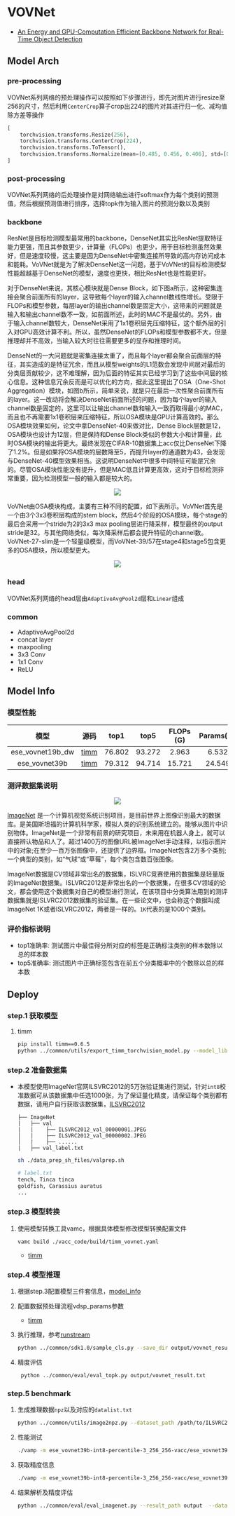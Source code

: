 # VOVNet

- [An Energy and GPU-Computation Efficient Backbone Network for Real-Time Object Detection](https://arxiv.org/abs/1904.09730)

## Model Arch

### pre-processing

VOVNet系列网络的预处理操作可以按照如下步骤进行，即先对图片进行resize至256的尺寸，然后利用`CenterCrop`算子crop出224的图片对其进行归一化、减均值除方差等操作

```python
[
    torchvision.transforms.Resize(256),
    torchvision.transforms.CenterCrop(224),
    torchvision.transforms.ToTensor(),
    torchvision.transforms.Normalize(mean=[0.485, 0.456, 0.406], std=[0.229, 0.224, 0.225],),
]
```

### post-processing

VOVNet系列网络的后处理操作是对网络输出进行softmax作为每个类别的预测值，然后根据预测值进行排序，选择topk作为输入图片的预测分数以及类别

### backbone

ResNet是目标检测模型最常用的backbone，DenseNet其实比ResNet提取特征能力更强，而且其参数更少，计算量（FLOPs）也更少，用于目标检测虽然效果好，但是速度较慢，这主要是因为DenseNet中密集连接所导致的高内存访问成本和能耗。VoVNet就是为了解决DenseNet这一问题，基于VoVNet的目标检测模型性能超越基于DenseNet的模型，速度也更快，相比ResNet也是性能更好。

对于DenseNet来说，其核心模块就是Dense Block，如下图a所示，这种密集连接会聚合前面所有的layer，这导致每个layer的输入channel数线性增长。受限于FLOPs和模型参数，每层layer的输出channel数是固定大小，这带来的问题就是输入和输出channel数不一致，如前面所述，此时的MAC不是最优的。另外，由于输入channel数较大，DenseNet采用了1x1卷积层先压缩特征，这个额外层的引入对GPU高效计算不利。所以，虽然DenseNet的FLOPs和模型参数都不大，但是推理却并不高效，当输入较大时往往需要更多的显存和推理时间。

DenseNet的一大问题就是密集连接太重了，而且每个layer都会聚合前面层的特征，其实造成的是特征冗余，而且从模型weights的L1范数会发现中间层对最后的分类层贡献较少，这不难理解，因为后面的特征其实已经学习到了这些中间层的核心信息。这种信息冗余反而是可以优化的方向，据此这里提出了OSA（One-Shot Aggregation）模块，如图b所示，简单来说，就是只在最后一次性聚合前面所有的layer。这一改动将会解决DenseNet前面所述的问题，因为每个layer的输入channel数是固定的，这里可以让输出channel数和输入一致而取得最小的MAC，而且也不再需要1x1卷积层来压缩特征，所以OSA模块是GPU计算高效的。那么OSA模块效果如何，论文中拿DenseNet-40来做对比，Dense Block层数是12，OSA模块也设计为12层，但是保持和Dense Block类似的参数大小和计算量，此时OSA模块的输出将更大。最终发现在CIFAR-10数据集上acc仅比DenseNet下降了1.2%。但是如果将OSA模块的层数降至5，而提升layer的通道数为43，会发现与DenseNet-40模型效果相当。这说明DenseNet中很多中间特征可能是冗余的。尽管OSA模块性能没有提升，但是MAC低且计算更高效，这对于目标检测非常重要，因为检测模型一般的输入都是较大的。

<div align=center><img src="../../images/vovnet/OSA.png"></div>

VoVNet由OSA模块构成，主要有三种不同的配置，如下表所示。VoVNet首先是一个由3个3x3卷积层构成的stem block，然后4个阶段的OSA模块，每个stage的最后会采用一个stride为2的3x3 max pooling层进行降采样，模型最终的output stride是32。与其他网络类似，每次降采样后都会提升特征的channel数。VoVNet-27-slim是一个轻量级模型，而VoVNet-39/57在stage4和stage5包含更多的OSA模块，所以模型更大。


<div align=center><img src="../../images/vovnet/arch.png"></div>


### head

VOVNet系列网络的head层由`AdaptiveAvgPool2d`层和`Linear`组成

### common

- AdaptiveAvgPool2d
- concat layer
- maxpooling
- 3x3 Conv
- 1x1 Conv
- ReLU


## Model Info

### 模型性能

| 模型  | 源码 | top1  | top5 | FLOPs (G) | Params(M) | input size |
| :---: | :--: | :--: | :--: | :---: | :----: | :--------: |
| ese_vovnet19b_dw |[timm](https://github.com/rwightman/pytorch-image-models/blob/v0.6.5/timm/models/vovnet.py)| 76.802   |  93.272   | 2.963 |    6.532    |    224    |
|  ese_vovnet39b  | [timm](https://github.com/rwightman/pytorch-image-models/blob/v0.6.5/timm/models/vovnet.py)| 79.312 | 94.714 |    15.721   |   24.549   |    224     |


### 测评数据集说明

<div align=center><img src="../../images/datasets/imagenet.jpg"></div>

[ImageNet](https://image-net.org) 是一个计算机视觉系统识别项目，是目前世界上图像识别最大的数据库。是美国斯坦福的计算机科学家，模拟人类的识别系统建立的。能够从图片中识别物体。ImageNet是一个非常有前景的研究项目，未来用在机器人身上，就可以直接辨认物品和人了。超过1400万的图像URL被ImageNet手动注释，以指示图片中的对象;在至少一百万张图像中，还提供了边界框。ImageNet包含2万多个类别; 一个典型的类别，如“气球”或“草莓”，每个类包含数百张图像。

ImageNet数据是CV领域非常出名的数据集，ISLVRC竞赛使用的数据集是轻量版的ImageNet数据集。ISLVRC2012是非常出名的一个数据集，在很多CV领域的论文，都会使用这个数据集对自己的模型进行测试，在该项目中分类算法用到的测评数据集就是ISLVRC2012数据集的验证集。在一些论文中，也会称这个数据叫成ImageNet 1K或者ISLVRC2012，两者是一样的。`1K`代表的是1000个类别。

### 评价指标说明

- top1准确率: 测试图片中最佳得分所对应的标签是正确标注类别的样本数除以总的样本数
- top5准确率: 测试图片中正确标签包含在前五个分类概率中的个数除以总的样本数

## Deploy

### step.1 获取模型
1. timm

    ```bash
    pip install timm==0.6.5
    python ../common/utils/export_timm_torchvision_model.py --model_library timm  --model_name ese_vovnet39b --save_dir ./onnx  --size 256 --pretrained_weights xxx.pth
    ```

### step.2 准备数据集
- 本模型使用ImageNet官网ILSVRC2012的5万张验证集进行测试，针对`int8`校准数据可从该数据集中任选1000张，为了保证量化精度，请保证每个类别都有数据，请用户自行获取该数据集，[ILSVRC2012](https://image-net.org/challenges/LSVRC/2012/index.php)

    ```
    ├── ImageNet
    |   ├── val
    |   |    ├── ILSVRC2012_val_00000001.JPEG
    │   |    ├── ILSVRC2012_val_00000002.JPEG
    │   |    ├── ......
    |   ├── val_label.txt
    ```

    ```bash
    sh ./data_prep_sh_files/valprep.sh
    ```

    ```bash
    # label.txt
    tench, Tinca tinca
    goldfish, Carassius auratus
    ...
    ```

### step.3 模型转换

1. 使用模型转换工具vamc，根据具体模型修改模型转换配置文件

   ```bash
   vamc build ./vacc_code/build/timm_vovnet.yaml
   ```
   - [timm](./vacc_code/build/timm_vovnet.yaml)


### step.4 模型推理
1. 根据step.3配置模型三件套信息，[model_info](./vacc_code/model_info/model_info_vovnet.json)
2. 配置数据预处理流程vdsp_params参数
   - [timm](./vacc_code/vdsp_params/sdk1.0/timm-ese_vovnet19b_dw-vdsp_params.json)

3. 执行推理，参考[runstream](../common/sdk1.0/sample_cls.py)
    ```bash
    python ../common/sdk1.0/sample_cls.py --save_dir output/vovnet_result.txt

4. 精度评估
   ```bash
    python ../common/eval/eval_topk.py output/vovnet_result.txt
   ```

### step.5 benchmark
1. 生成推理数据`npz`以及对应的`datalist.txt`
    ```bash
    python ../common/utils/image2npz.py --dataset_path /path/to/ILSVRC2012_img_val --target_path  /path/to/input_npz  --text_path npz_datalist.txt
    ```
2. 性能测试
    ```bash
    ./vamp -m ese_vovnet39b-int8-percentile-3_256_256-vacc/ese_vovnet39b --vdsp_params ./vacc_code/vdsp_params/vamp/timm-ese_vovnet39b-vdsp_params.json  -i 8 -p 1 -b 22
    ```
    
3. 获取精度信息
    ```bash
    ./vamp -m ese_vovnet39b-int8-percentile-3_256_256-vacc/ese_vovnet39b --vdsp_params ./vacc_code/vdsp_params/vamp/timm-ese_vovnet39b-vdsp_params.json  -i 8 -p 1 -b 22 --datalist npz_datalist.txt --path_output output
    ```
4. 结果解析及精度评估
    ```bash
    python ../common/eval/eval_imagenet.py --result_path output  --datalist npz_datalist.txt --label data/label/imagenet.txt
    ```
